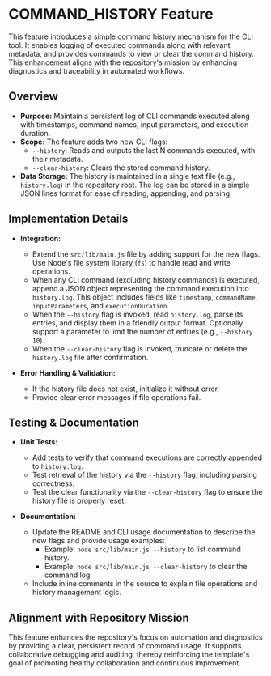 # COMMAND_HISTORY Feature

This feature introduces a simple command history mechanism for the CLI tool. It enables logging of executed commands along with relevant metadata, and provides commands to view or clear the command history. This enhancement aligns with the repository's mission by enhancing diagnostics and traceability in automated workflows.

## Overview

- **Purpose:** Maintain a persistent log of CLI commands executed along with timestamps, command names, input parameters, and execution duration.
- **Scope:** The feature adds two new CLI flags:
  - `--history`: Reads and outputs the last N commands executed, with their metadata.
  - `--clear-history`: Clears the stored command history.
- **Data Storage:** The history is maintained in a single text file (e.g., `history.log`) in the repository root. The log can be stored in a simple JSON lines format for ease of reading, appending, and parsing.

## Implementation Details

- **Integration:**
  - Extend the `src/lib/main.js` file by adding support for the new flags. Use Node's file system library (`fs`) to handle read and write operations.
  - When any CLI command (excluding history commands) is executed, append a JSON object representing the command execution into `history.log`. This object includes fields like `timestamp`, `commandName`, `inputParameters`, and `executionDuration`.
  - When the `--history` flag is invoked, read `history.log`, parse its entries, and display them in a friendly output format. Optionally support a parameter to limit the number of entries (e.g., `--history 10`).
  - When the `--clear-history` flag is invoked, truncate or delete the `history.log` file after confirmation.

- **Error Handling & Validation:**
  - If the history file does not exist, initialize it without error.
  - Provide clear error messages if file operations fail.

## Testing & Documentation

- **Unit Tests:**
  - Add tests to verify that command executions are correctly appended to `history.log`.
  - Test retrieval of the history via the `--history` flag, including parsing correctness.
  - Test the clear functionality via the `--clear-history` flag to ensure the history file is properly reset.

- **Documentation:**
  - Update the README and CLI usage documentation to describe the new flags and provide usage examples:
    - Example: `node src/lib/main.js --history` to list command history.
    - Example: `node src/lib/main.js --clear-history` to clear the command log.
  - Include inline comments in the source to explain file operations and history management logic.

## Alignment with Repository Mission

This feature enhances the repository's focus on automation and diagnostics by providing a clear, persistent record of command usage. It supports collaborative debugging and auditing, thereby reinforcing the template's goal of promoting healthy collaboration and continuous improvement.